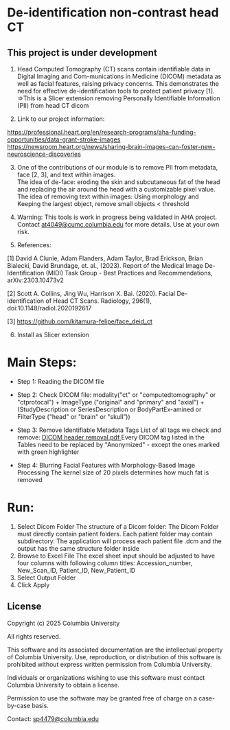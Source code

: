 # De-identification non-contrast head CT
<h2>This project is under development</h2>

1) Head Computed Tomography (CT) scans contain identifiable data in Digital Imaging and Com-munications in Medicine (DICOM) metadata as well as facial features, raising privacy concerns. This demonstrates the need for effective de-identification tools to protect patient privacy [1]. 
=>This is a Slicer extension removing Personally Identifiable Information (PII) from head CT dicom

2) Link to our project information:

https://professional.heart.org/en/research-programs/aha-funding-opportunities/data-grant-stroke-images <br/>
https://newsroom.heart.org/news/sharing-brain-images-can-foster-new-neuroscience-discoveries

3) One of the contributions of our module is to remove PII from metadata, face [2, 3], and text within images. <br/>
The idea of de-face: eroding the skin and subcutaneous fat of the head and replacing the air around the head with a customizable pixel value. <br/>
The idea of removing text within images: Using morphology and Keeping the largest object, remove small objects < threshold

4) Warning: 
This tools is work in progress being validated in AHA project. Contact at4049@cumc.columbia.edu for more details. Use at your own risk.

5) References:

[1] David A Clunie, Adam Flanders, Adam Taylor, Brad Erickson, Brian Bialecki, David Brundage, et. al., (2023). Report of the Medical Image De-Identification (MIDI) Task Group - Best Practices and Recommendations, arXiv:2303.10473v2 

[2] Scott A. Collins, Jing Wu, Harrison X. Bai. (2020). Facial De-identification of Head CT Scans. Radiology, 296(1), doi:10.1148/radiol.2020192617

[3] https://github.com/kitamura-felipe/face_deid_ct

6) Install as Slicer extension

# Main Steps:
- Step 1: Reading the DICOM file

- Step 2: Check DICOM file: modality("ct" or "computedtomography" or "ctprotocal") + ImageType ("original" and "primary" and "axial") + (StudyDescription or SeriesDescription or BodyPartEx-amined or FilterType ("head" or "brain" or "skull”))

- Step 3: Remove Identifiable Metadata Tags
List of all tags we check and remove:
<a href="https://github.com/payabvashlab/SlicerDeid/documents/dicomTags.pdf"> DICOM header removal.pdf </a>
Every DICOM tag listed in the Tables need to be replaced by "Anonymized" - except the ones marked with green highlighter

- Step 4: Blurring Facial Features with Morphology-Based Image Processing
The kernel size of 20 pixels determines how much fat is removed

# Run:
1.	Select Dicom Folder
The structure of a Dicom folder: The Dicom Folder must directly contain patient folders. Each patient folder may contain subdirectory. The application will process each patient file .dcm and the output has the same structure folder inside
2.	Browse to Excel File
The excel sheet input should be adjusted to have four columns with following column titles: Accession_number, New_Scan_ID, Patient_ID, New_Patient_ID
3.	Select Output Folder
4.	Click Apply

## License
Copyright (c) 2025 Columbia University

All rights reserved.

This software and its associated documentation are the intellectual property of Columbia University. Use, reproduction, or distribution of this software is prohibited without express written permission from Columbia University.

Individuals or organizations wishing to use this software must contact Columbia University to obtain a license.

Permission to use the software may be granted free of charge on a case-by-case basis.

Contact: sp4479@columbia.edu
